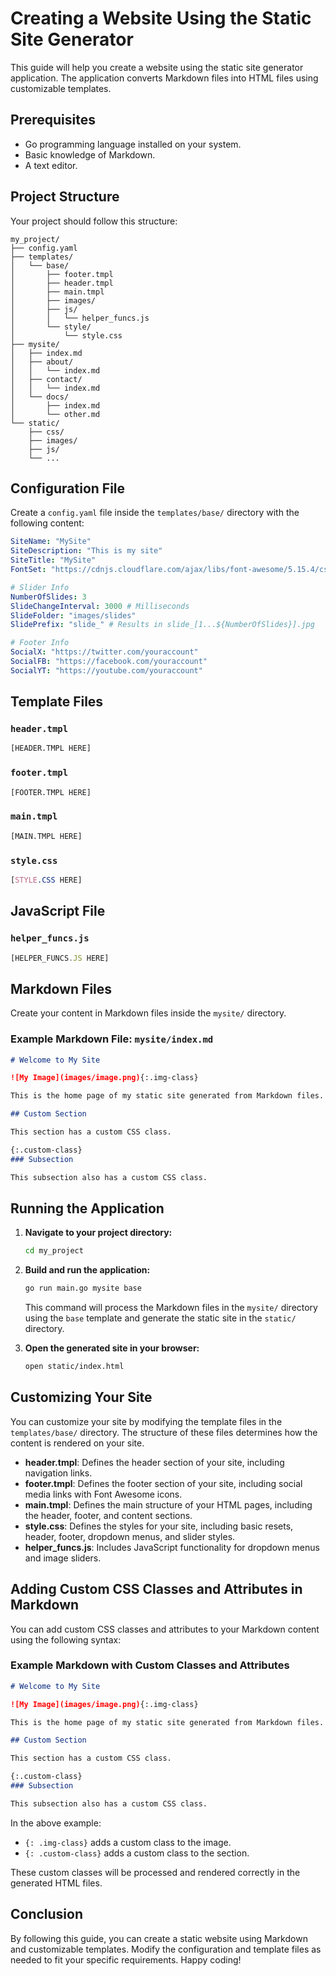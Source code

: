 # Creating a Website Using the Static Site Generator

This guide will help you create a website using the static site generator application. The application converts Markdown files into HTML files using customizable templates.

## Prerequisites

- Go programming language installed on your system.
- Basic knowledge of Markdown.
- A text editor.

## Project Structure

Your project should follow this structure:

```
my_project/
├── config.yaml
├── templates/
│   └── base/
│       ├── footer.tmpl
│       ├── header.tmpl
│       ├── main.tmpl
│       ├── images/
│       ├── js/
│       │   └── helper_funcs.js
│       └── style/
│           └── style.css
├── mysite/
│   ├── index.md
│   ├── about/
│   │   └── index.md
│   ├── contact/
│   │   └── index.md
│   └── docs/
│       ├── index.md
│       └── other.md
└── static/
    ├── css/
    ├── images/
    ├── js/
    └── ...
```

## Configuration File

Create a `config.yaml` file inside the `templates/base/` directory with the following content:

```yaml
SiteName: "MySite"
SiteDescription: "This is my site"
SiteTitle: "MySite"
FontSet: "https://cdnjs.cloudflare.com/ajax/libs/font-awesome/5.15.4/css/all.min.css" # FontAwesome CDN

# Slider Info
NumberOfSlides: 3
SlideChangeInterval: 3000 # Milliseconds
SlideFolder: "images/slides"
SlidePrefix: "slide_" # Results in slide_[1...${NumberOfSlides}].jpg

# Footer Info
SocialX: "https://twitter.com/youraccount"
SocialFB: "https://facebook.com/youraccount"
SocialYT: "https://youtube.com/youraccount"
```

## Template Files

### `header.tmpl`

```html
[HEADER.TMPL HERE]
```

### `footer.tmpl`

```html
[FOOTER.TMPL HERE]
```

### `main.tmpl`

```html
[MAIN.TMPL HERE]
```

### `style.css`

```css
[STYLE.CSS HERE]
```

## JavaScript File

### `helper_funcs.js`

```javascript
[HELPER_FUNCS.JS HERE]
```

## Markdown Files

Create your content in Markdown files inside the `mysite/` directory.

### Example Markdown File: `mysite/index.md`

```markdown
# Welcome to My Site

![My Image](images/image.png){:.img-class}

This is the home page of my static site generated from Markdown files.

## Custom Section

This section has a custom CSS class.

{:.custom-class}
### Subsection

This subsection also has a custom CSS class.
```

## Running the Application

1. **Navigate to your project directory:**

    ```bash
    cd my_project
    ```

2. **Build and run the application:**

    ```bash
    go run main.go mysite base
    ```

    This command will process the Markdown files in the `mysite/` directory using the `base` template and generate the static site in the `static/` directory.

3. **Open the generated site in your browser:**

    ```bash
    open static/index.html
    ```

## Customizing Your Site

You can customize your site by modifying the template files in the `templates/base/` directory. The structure of these files determines how the content is rendered on your site.

- **header.tmpl**: Defines the header section of your site, including navigation links.
- **footer.tmpl**: Defines the footer section of your site, including social media links with Font Awesome icons.
- **main.tmpl**: Defines the main structure of your HTML pages, including the header, footer, and content sections.
- **style.css**: Defines the styles for your site, including basic resets, header, footer, dropdown menus, and slider styles.
- **helper_funcs.js**: Includes JavaScript functionality for dropdown menus and image sliders.

## Adding Custom CSS Classes and Attributes in Markdown

You can add custom CSS classes and attributes to your Markdown content using the following syntax:

### Example Markdown with Custom Classes and Attributes

```markdown
# Welcome to My Site

![My Image](images/image.png){:.img-class}

This is the home page of my static site generated from Markdown files.

## Custom Section

This section has a custom CSS class.

{:.custom-class}
### Subsection

This subsection also has a custom CSS class.
```

In the above example:
- `{: .img-class}` adds a custom class to the image.
- `{: .custom-class}` adds a custom class to the section.

These custom classes will be processed and rendered correctly in the generated HTML files.

## Conclusion

By following this guide, you can create a static website using Markdown and customizable templates. Modify the configuration and template files as needed to fit your specific requirements. Happy coding!
